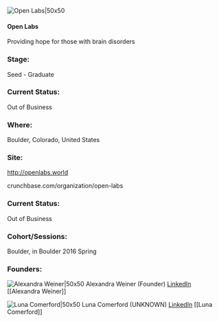 

![Open Labs|50x50](https://apimg.techstars.com/connect/images/image_files/573657b3a93e9f21ce00000a/original/SigmendOfficial_-_Small_-___Sigmend_05.10.2016_.png)

#### Open Labs
Providing hope for those with brain disorders

### Stage: 
Seed - Graduate 

### Current Status: 
Out of Business

### Where:
Boulder, Colorado, United States

### Site:
http://openlabs.world



crunchbase.com/organization/open-labs

### Current Status: 
Out of Business

### Cohort/Sessions: 
Boulder, in Boulder 2016 Spring

### Founders: 

![Alexandra Weiner|50x50](https://apimg.techstars.com/connect/images/image_files/5735207ca93e9f21ce000004/original/Screen_Shot_2016-05-12_at_6.31.43_PM.png) Alexandra Weiner (Founder) [LinkedIn](https://linkedin.com/in/alexandrabweiner) [[Alexandra Weiner]]

![Luna Comerford|50x50](https://apimg.techstars.com/connect/images/image_files/60b73bde261d17000705dc6a/original/IMG_2937.jpeg) Luna Comerford (UNKNOWN) [LinkedIn](https://linkedin.com/in/lunacomerford) [[Luna Comerford]]


